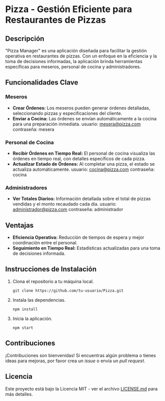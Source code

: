 # Pizza - Gestión Eficiente para Restaurantes de Pizzas

## Descripción

"Pizza Manager" es una aplicación diseñada para facilitar la gestión operativa en restaurantes de pizzas. Con un enfoque en la eficiencia y la toma de decisiones informadas, la aplicación brinda herramientas específicas para meseros, personal de cocina y administradores.

## Funcionalidades Clave

### Meseros

- **Crear Órdenes:** Los meseros pueden generar órdenes detalladas, seleccionando pizzas y especificaciones del cliente.
- **Enviar a Cocina:** Las órdenes se envían automáticamente a la cocina para una preparación inmediata.
usuario: mesera@pizza.com
contraseña: mesera
 
### Personal de Cocina

- **Recibir Órdenes en Tiempo Real:** El personal de cocina visualiza las órdenes en tiempo real, con detalles específicos de cada pizza.
- **Actualizar Estado de Órdenes:** Al completar una pizza, el estado se actualiza automáticamente.
usuario: cocina@pizza.com
contraseña: cocina

### Administradores

- **Ver Totales Diarios:** Información detallada sobre el total de pizzas vendidas y el monto recaudado cada día.
usuario: administrador@pizza.com
contraseña: administrador

## Ventajas

- **Eficiencia Operativa:** Reducción de tiempos de espera y mejor coordinación entre el personal.
- **Seguimiento en Tiempo Real:** Estadísticas actualizadas para una toma de decisiones informada.

## Instrucciones de Instalación

1. Clona el repositorio a tu máquina local.
   ```
   git clone https://github.com/tu-usuario/Pizza.git
   ```

2. Instala las dependencias.
   ```
   npm install
   ```

3. Inicia la aplicación.
   ```
   npm start
   ```

## Contribuciones

¡Contribuciones son bienvenidas! Si encuentras algún problema o tienes ideas para mejoras, por favor crea un *issue* o envía un *pull request*.

## Licencia

Este proyecto está bajo la Licencia MIT - ver el archivo [LICENSE.md](LICENSE.md) para más detalles.
